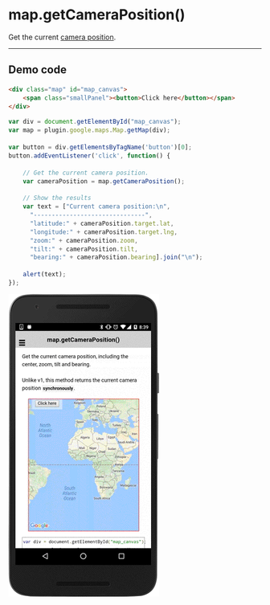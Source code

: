 # map.getCameraPosition()

Get the current [camera position](../../CameraPosition/README.md).

------------------------------------------------------------

## Demo code

```html
<div class="map" id="map_canvas">
    <span class="smallPanel"><button>Click here</button></span>
</div>
```

```js
var div = document.getElementById("map_canvas");
var map = plugin.google.maps.Map.getMap(div);

var button = div.getElementsByTagName('button')[0];
button.addEventListener('click', function() {

    // Get the current camera position.
    var cameraPosition = map.getCameraPosition();

    // Show the results
    var text = ["Current camera position:\n",
      "-------------------------------",
      "latitude:" + cameraPosition.target.lat,
      "longitude:" + cameraPosition.target.lng,
      "zoom:" + cameraPosition.zoom,
      "tilt:" + cameraPosition.tilt,
      "bearing:" + cameraPosition.bearing].join("\n");

    alert(text);
});

```

![](image.gif)
